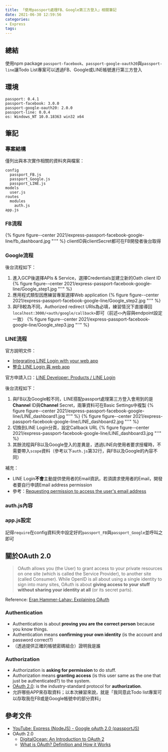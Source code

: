 ```yaml
---
title: 「使用passport處理FB、Google第三方登入」相關筆記
date: 2021-06-30 12:59:56
categories:
- Express
tags:
---
```


## 總結
使用npm package `passport-facebook`、`passport-google-oauth20`與`passport-line`讓Todo List專案可以透過FB、Google或LINE帳號進行第三方登入


## 環境
```
passport: 0.4.1
passport-facebook: 3.0.0
passport-google-oauth20: 2.0.0
passport-line: 0.0.4
os: Windows_NT 10.0.18363 win32 x64
```

## 筆記
### 專案結構
僅列出與本次實作相關的資料夾與檔案：
```
config
  passport_FB.js
  passport_Google.js
  passport_LINE.js
models
  user.js
routes
  modules
    auth.js
app.js
```

### FB流程
<script src="https://gist.github.com/tzynwang/7b5d441f8127653fac09bbebd9a9ac0f.js"></script>

{% figure figure--center 2021/express-passport-facebook-google-line/fb_dashboard.jpg "''" %}
clientID與clientSecret都可在FB開發者後台取得

### Google流程
<script src="https://gist.github.com/tzynwang/26b84e1bfaccf5dc353ad01b0d2cfd65.js"></script>

後台流程如下：
1. 進入GCP後選擇APIs & Service，選擇Credentials並建立新的Oath client ID
  {% figure figure--center 2021/express-passport-facebook-google-line/Google_step1.jpg "''" %}
1. 應用程式類型因應練習專案選擇Web application
  {% figure figure--center 2021/express-passport-facebook-google-line/Google_step2.jpg "''" %}
1. 與FB較為不同，Authorized redirect URIs為必填，練習情況下直接導回`localhost:3000/<auth/google/callback>`即可（前述`<>`內容與endpoint設定一致）
  {% figure figure--center 2021/express-passport-facebook-google-line/Google_step3.jpg "''" %}

### LINE流程
<script src="https://gist.github.com/tzynwang/21340bfe58134bb6e1cb6a07e9def494.js"></script>

官方說明文件：
- [Integrating LINE Login with your web app](https://developers.line.biz/en/docs/line-login/integrate-line-login/)
- [整合 LINE Login 與 web app](https://developers.line.biz/zh-hant/docs/line-login/integrate-line-login/)

官方申請入口：[LINE Developer: Products / LINE Login](https://developers.line.biz/en/services/line-login/)

後台流程如下：
1. 與FB以及Google較不同，LINE搭配passport處理第三方登入會用到的是**Channel** ID與**Channel** Secret，兩筆資料可在Basic Settings中複製
  {% figure figure--center 2021/express-passport-facebook-google-line/LINE_dashboard1.jpg "''" %}
  {% figure figure--center 2021/express-passport-facebook-google-line/LINE_dashboard2.jpg "''" %}
1. 切換到LINE Login分頁，設定Callback URL
  {% figure figure--center 2021/express-passport-facebook-google-line/LINE_dashboard3.jpg "''" %}
1. 其餘流程與FB以及Google登入的差異是，透過LINE向使用者要求授權時，不需要帶入`scope`資料（參考以下`auth.js`第32行，與FB以及Google的內容不同）

補充：
- LINE Login**不會**主動提供使用者的Email資訊，若須請求使用者的Email，開發者要自行申請Email address permission
- 參考：[Requesting permission to access the user's email address](https://developers.line.biz/en/docs/line-login/integrate-line-login/#applying-for-email-permission)


### auth.js內容
<script src="https://gist.github.com/tzynwang/302a2a4b7098456bcd09f233093946a6.js"></script>


### app.js設定
<script src="https://gist.github.com/tzynwang/e9758c91408f8062498e2ef7f3ea6207.js"></script>

記得`require`在config資料夾中設定好的`passport_FB`與`passport_Google`並呼叫之即可

## 關於OAuth 2.0
> OAuth allows you (the User) to grant access to your private resources on one site (which is called the Service Provider), to another site (called Consumer). While OpenID is all about using a single identity to sign into many sites, OAuth is about **giving access to your stuff without sharing your identity at all** (or its secret parts).

Reference: [Eran Hammer-Lahav: Explaining OAuth](https://hueniversedotcom.wordpress.com/2007/09/05/explaining-oauth/)

### Authentication
  - Authentication is about **proving you are the correct person** because you know things.
  - Authentication means **confirming your own identity** (is the account and password correct?)
  - （透過提供正確的帳號密碼組合）證明我是誰

### Authorization
  - Authorization is **asking for permission** to do stuff.
  - Authorization means **granting access** (is this user same as the one that just be authenticated?) to the system.
  - [OAuth 2.0](https://oauth.net/2/): is the industry-standard protocol for **authorization**.
  - 允許哪些APP來存取資料；以本次練習來說，就是「我同意此Todo list專案可以存取我在FB或是Google帳號中的部分資料」


## 參考文件
- [YouTube: Express (NodeJS) - Google oAuth 2.0 (passportJS)](https://youtu.be/o9e3ex-axzA)
- OAuth 2.0
  - [DigitalOcean: An Introduction to OAuth 2](https://www.digitalocean.com/community/tutorials/an-introduction-to-oauth-2)
  - [What is OAuth? Definition and How it Works](https://www.varonis.com/blog/what-is-oauth/)